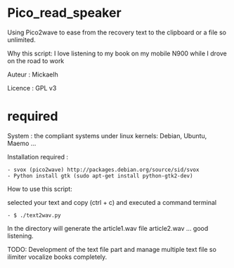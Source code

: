 Pico_read_speaker
=================

Using Pico2wave to ease from the recovery text to the clipboard or a file so unlimited.

Why this script: I love listening to my book on my mobile N900 while I
    drove on the road to work


Auteur : Mickaelh

Licence : GPL v3

required
========

System : the compliant systems under linux kernels: Debian, Ubuntu, Maemo ...

Installation required :

    - svox (pico2wave) http://packages.debian.org/source/sid/svox
    - Python install gtk (sudo apt-get install python-gtk2-dev)

How to use this script:

selected your text and copy (ctrl + c) and executed a command terminal
    
    - $ ./text2wav.py

In the directory will generate the article1.wav file article2.wav ...
good listening.


TODO:
    Development of the text file part and manage multiple text file so
    ilimiter vocalize books completely.
